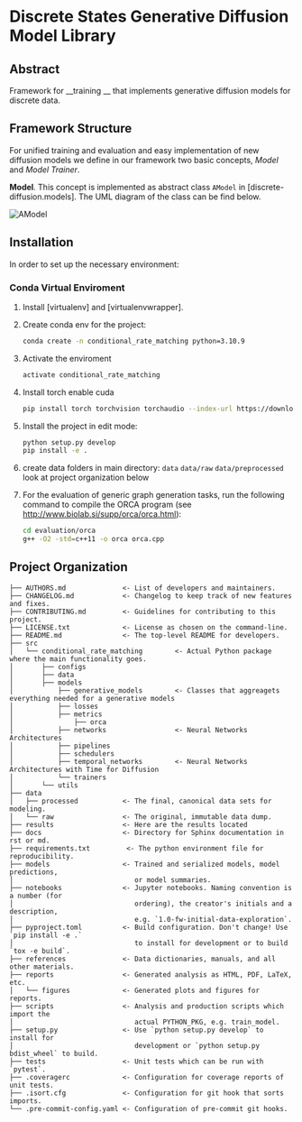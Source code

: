 # __Discrete States Generative Diffusion Model Library__

## __Abstract__

Framework for __training __ that implements generative diffusion models for discrete data.

## __Framework Structure__

For unified training and evaluation and easy implementation of 
new diffusion models we define in our framework two basic concepts,
_Model_ and _Model Trainer_.

__Model__. This concept is implemented as abstract class ``AModel`` in [discrete-diffusion.models]. The UML diagram of the class can be find below.

![AModel](reports/figures/AModel.png)


## __Installation__

In order to set up the necessary environment:

### __Conda Virtual Enviroment__

1. Install [virtualenv] and [virtualenvwrapper].
2. Create conda env for the project:

    ```bash
    conda create -n conditional_rate_matching python=3.10.9
    ```
3. Activate the enviroment

    ```bash
    activate conditional_rate_matching
    ```
4. Install torch enable cuda

   ```bash
   pip install torch torchvision torchaudio --index-url https://download.pytorch.org/whl/cu118
    ```
   
5. Install the project in edit mode:

    ```bash
    python setup.py develop
    pip install -e .
    ```

6. create data folders in main directory:
    `data`
    `data/raw`
    `data/preprocessed`
    look at project organization below

7. For the evaluation of generic graph generation tasks, run the following command to compile the ORCA program (see http://www.biolab.si/supp/orca/orca.html):

    ```sh
    cd evaluation/orca 
    g++ -O2 -std=c++11 -o orca orca.cpp
    ```

## __Project Organization__

```
├── AUTHORS.md              <- List of developers and maintainers.
├── CHANGELOG.md            <- Changelog to keep track of new features and fixes.
├── CONTRIBUTING.md         <- Guidelines for contributing to this project.
├── LICENSE.txt             <- License as chosen on the command-line.
├── README.md               <- The top-level README for developers.
├── src
│   └── conditional_rate_matching        <- Actual Python package where the main functionality goes.
│       ├── configs
│       ├── data
│       ├── models
│           ├── generative_models        <- Classes that aggreagets everything needed for a generative models
│           ├── losses                   
│           ├── metrics
│               ├── orca
│           ├── networks                 <- Neural Networks Architectures
│           ├── pipelines
│           ├── schedulers
│           ├── temporal_networks        <- Neural Networks Architectures with Time for Diffusion
│           └── trainers 
│       └── utils
├── data
│   ├── processed           <- The final, canonical data sets for modeling.
│   └── raw                 <- The original, immutable data dump.
├── results                 <- Here are the results located
├── docs                    <- Directory for Sphinx documentation in rst or md.
├── requirements.txt         <- The python environment file for reproducibility.
├── models                  <- Trained and serialized models, model predictions,
│                              or model summaries.
├── notebooks               <- Jupyter notebooks. Naming convention is a number (for
│                              ordering), the creator's initials and a description,
│                              e.g. `1.0-fw-initial-data-exploration`.
├── pyproject.toml          <- Build configuration. Don't change! Use `pip install -e .`
│                              to install for development or to build `tox -e build`.
├── references              <- Data dictionaries, manuals, and all other materials.
├── reports                 <- Generated analysis as HTML, PDF, LaTeX, etc.
│   └── figures             <- Generated plots and figures for reports.
├── scripts                 <- Analysis and production scripts which import the
│                              actual PYTHON_PKG, e.g. train_model.
├── setup.py                <- Use `python setup.py develop` to install for
│                              development or `python setup.py bdist_wheel` to build.
├── tests                   <- Unit tests which can be run with `pytest`.
├── .coveragerc             <- Configuration for coverage reports of unit tests.
├── .isort.cfg              <- Configuration for git hook that sorts imports.
└── .pre-commit-config.yaml <- Configuration of pre-commit git hooks.
```
